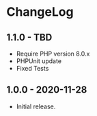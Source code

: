 # ChangeLog

## 1.1.0 - TBD
- Require PHP version 8.0.x
- PHPUnit update
- Fixed Tests

## 1.0.0 - 2020-11-28
- Initial release.
